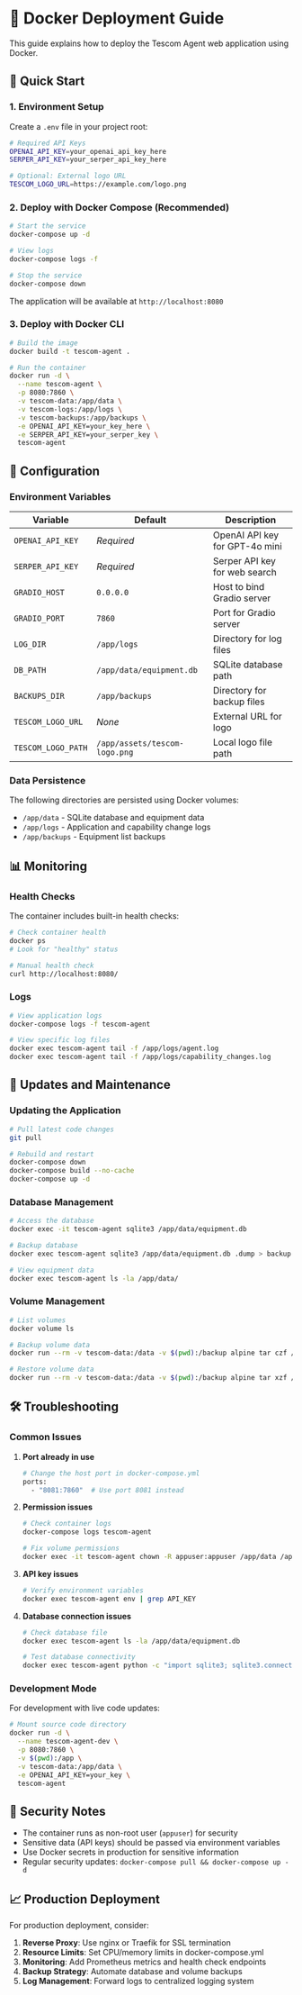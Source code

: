# 🐳 Docker Deployment Guide

This guide explains how to deploy the Tescom Agent web application using Docker.

## 🚀 Quick Start

### 1. Environment Setup

Create a `.env` file in your project root:

```bash
# Required API Keys
OPENAI_API_KEY=your_openai_api_key_here
SERPER_API_KEY=your_serper_api_key_here

# Optional: External logo URL
TESCOM_LOGO_URL=https://example.com/logo.png
```

### 2. Deploy with Docker Compose (Recommended)

```bash
# Start the service
docker-compose up -d

# View logs
docker-compose logs -f

# Stop the service
docker-compose down
```

The application will be available at `http://localhost:8080`

### 3. Deploy with Docker CLI

```bash
# Build the image
docker build -t tescom-agent .

# Run the container
docker run -d \
  --name tescom-agent \
  -p 8080:7860 \
  -v tescom-data:/app/data \
  -v tescom-logs:/app/logs \
  -v tescom-backups:/app/backups \
  -e OPENAI_API_KEY=your_key_here \
  -e SERPER_API_KEY=your_serper_key \
  tescom-agent
```

## 🔧 Configuration

### Environment Variables

| Variable | Default | Description |
|----------|---------|-------------|
| `OPENAI_API_KEY` | *Required* | OpenAI API key for GPT-4o mini |
| `SERPER_API_KEY` | *Required* | Serper API key for web search |
| `GRADIO_HOST` | `0.0.0.0` | Host to bind Gradio server |
| `GRADIO_PORT` | `7860` | Port for Gradio server |
| `LOG_DIR` | `/app/logs` | Directory for log files |
| `DB_PATH` | `/app/data/equipment.db` | SQLite database path |
| `BACKUPS_DIR` | `/app/backups` | Directory for backup files |
| `TESCOM_LOGO_URL` | *None* | External URL for logo |
| `TESCOM_LOGO_PATH` | `/app/assets/tescom-logo.png` | Local logo file path |

### Data Persistence

The following directories are persisted using Docker volumes:
- `/app/data` - SQLite database and equipment data
- `/app/logs` - Application and capability change logs  
- `/app/backups` - Equipment list backups

## 📊 Monitoring

### Health Checks

The container includes built-in health checks:
```bash
# Check container health
docker ps
# Look for "healthy" status

# Manual health check
curl http://localhost:8080/
```

### Logs

```bash
# View application logs
docker-compose logs -f tescom-agent

# View specific log files
docker exec tescom-agent tail -f /app/logs/agent.log
docker exec tescom-agent tail -f /app/logs/capability_changes.log
```

## 🔄 Updates and Maintenance

### Updating the Application

```bash
# Pull latest code changes
git pull

# Rebuild and restart
docker-compose down
docker-compose build --no-cache
docker-compose up -d
```

### Database Management

```bash
# Access the database
docker exec -it tescom-agent sqlite3 /app/data/equipment.db

# Backup database
docker exec tescom-agent sqlite3 /app/data/equipment.db .dump > backup.sql

# View equipment data
docker exec tescom-agent ls -la /app/data/
```

### Volume Management

```bash
# List volumes
docker volume ls

# Backup volume data
docker run --rm -v tescom-data:/data -v $(pwd):/backup alpine tar czf /backup/tescom-data-backup.tar.gz -C /data .

# Restore volume data
docker run --rm -v tescom-data:/data -v $(pwd):/backup alpine tar xzf /backup/tescom-data-backup.tar.gz -C /data
```

## 🛠️ Troubleshooting

### Common Issues

1. **Port already in use**
   ```bash
   # Change the host port in docker-compose.yml
   ports:
     - "8081:7860"  # Use port 8081 instead
   ```

2. **Permission issues**
   ```bash
   # Check container logs
   docker-compose logs tescom-agent
   
   # Fix volume permissions
   docker exec -it tescom-agent chown -R appuser:appuser /app/data /app/logs /app/backups
   ```

3. **API key issues**
   ```bash
   # Verify environment variables
   docker exec tescom-agent env | grep API_KEY
   ```

4. **Database connection issues**
   ```bash
   # Check database file
   docker exec tescom-agent ls -la /app/data/equipment.db
   
   # Test database connectivity
   docker exec tescom-agent python -c "import sqlite3; sqlite3.connect('/app/data/equipment.db').execute('SELECT 1')"
   ```

### Development Mode

For development with live code updates:

```bash
# Mount source code directory
docker run -d \
  --name tescom-agent-dev \
  -p 8080:7860 \
  -v $(pwd):/app \
  -v tescom-data:/app/data \
  -e OPENAI_API_KEY=your_key \
  tescom-agent
```

## 🔐 Security Notes

- The container runs as non-root user (`appuser`) for security
- Sensitive data (API keys) should be passed via environment variables
- Use Docker secrets in production for sensitive information
- Regular security updates: `docker-compose pull && docker-compose up -d`

## 📈 Production Deployment

For production deployment, consider:

1. **Reverse Proxy**: Use nginx or Traefik for SSL termination
2. **Resource Limits**: Set CPU/memory limits in docker-compose.yml
3. **Monitoring**: Add Prometheus metrics and health check endpoints
4. **Backup Strategy**: Automate database and volume backups
5. **Log Management**: Forward logs to centralized logging system
